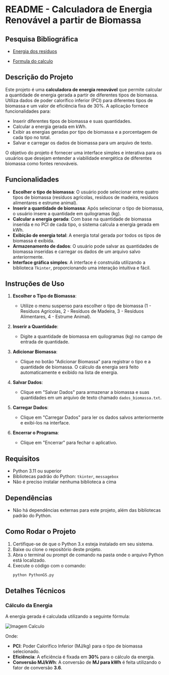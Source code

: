 # README - Calculadora de Energia Renovável a partir de Biomassa

## Pesquisa Bibliográfica
- [Energia dos resíduos](https://web.bndes.gov.br/bib/jspui/bitstream/1408/2523/1/A%20BS%2033%20Perspectivas%20do%20setor%20de%20biomassa%20de%20madeira%20para%20a%20geração%20de%20energia_P.pdf)
  
- [Formula do calculo](https://www3.epa.gov/ttn/atw/utility/fnl_biomass_cogen_TSD_04_19_07.pdf)

## Descrição do Projeto
Este projeto é uma **calculadora de energia renovável** que permite calcular a quantidade de energia gerada a partir de diferentes tipos de biomassa. Utiliza dados de poder calorífico inferior (PCI) para diferentes tipos de biomassa e um valor de eficiência fixa de 30%. A aplicação fornece funcionalidades para:
- Inserir diferentes tipos de biomassa e suas quantidades.
- Calcular a energia gerada em kWh.
- Exibir as energias geradas por tipo de biomassa e a porcentagem de cada tipo no total.
- Salvar e carregar os dados de biomassa para um arquivo de texto.

O objetivo do projeto é fornecer uma interface simples e interativa para os usuários que desejam entender a viabilidade energética de diferentes biomassa como fontes renováveis.

## Funcionalidades
- **Escolher o tipo de biomassa**: O usuário pode selecionar entre quatro tipos de biomassa (resíduos agrícolas, resíduos de madeira, resíduos alimentares e estrume animal).
- **Inserir a quantidade de biomassa**: Após selecionar o tipo de biomassa, o usuário insere a quantidade em quilogramas (kg).
- **Calcular a energia gerada**: Com base na quantidade de biomassa inserida e no PCI de cada tipo, o sistema calcula a energia gerada em kWh.
- **Exibição de energia total**: A energia total gerada por todos os tipos de biomassa é exibida.
- **Armazenamento de dados**: O usuário pode salvar as quantidades de biomassa inseridas e carregar os dados de um arquivo salvo anteriormente.
- **Interface gráfica simples**: A interface é construída utilizando a biblioteca `Tkinter`, proporcionando uma interação intuitiva e fácil.

## Instruções de Uso
1. **Escolher o Tipo de Biomassa**:
   - Utilize o menu suspenso para escolher o tipo de biomassa (1 - Resíduos Agrícolas, 2 - Resíduos de Madeira, 3 - Resíduos Alimentares, 4 - Estrume Animal).
   
2. **Inserir a Quantidade**:
   - Digite a quantidade de biomassa em quilogramas (kg) no campo de entrada de quantidade.

3. **Adicionar Biomassa**:
   - Clique no botão "Adicionar Biomassa" para registrar o tipo e a quantidade de biomassa. O cálculo da energia será feito automaticamente e exibido na lista de energia.

4. **Salvar Dados**:
   - Clique em "Salvar Dados" para armazenar a biomassa e suas quantidades em um arquivo de texto chamado `dados_biomassa.txt`.

5. **Carregar Dados**:
   - Clique em "Carregar Dados" para ler os dados salvos anteriormente e exibi-los na interface.

6. **Encerrar o Programa**:
   - Clique em "Encerrar" para fechar o aplicativo.

## Requisitos
- Python 3.11 ou superior
- Bibliotecas padrão do Python: `tkinter`, `messagebox`
- Não é preciso instalar nenhuma biblioteca a cima

## Dependências
- Não há dependências externas para este projeto, além das bibliotecas padrão do Python.

## Como Rodar o Projeto
1. Certifique-se de que o Python 3.x esteja instalado em seu sistema.
2. Baixe ou clone o repositório deste projeto.
3. Abra o terminal ou prompt de comando na pasta onde o arquivo Python está localizado.
4. Execute o código com o comando:
   ```bash
   python PythonGS.py
## Detalhes Técnicos

### Cálculo da Energia

A energia gerada é calculada utilizando a seguinte fórmula:

![Imagem Calculo](./caminho/para/imagem.jpg)

Onde:

- **PCI**: Poder Calorífico Inferior (MJ/kg) para o tipo de biomassa selecionado.
- **Eficiência**: A eficiência é fixada em **30%** para o cálculo da energia.
- **Conversão MJ/kWh**: A conversão de **MJ para kWh** é feita utilizando o fator de conversão **3.6**.
